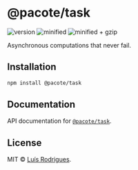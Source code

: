 # @pacote/task

![version](https://badgen.net/npm/v/@pacote/task)
![minified](https://badgen.net/bundlephobia/min/@pacote/task)
![minified + gzip](https://badgen.net/bundlephobia/minzip/@pacote/task)

Asynchronous computations that never fail.

## Installation

```bash
npm install @pacote/task
```

## Documentation

API documentation for [`@pacote/task`](https://pacotejs.github.io/pacote/modules/_pacote_task.html).

## License

MIT © [Luís Rodrigues](https://goblindegook.com).
